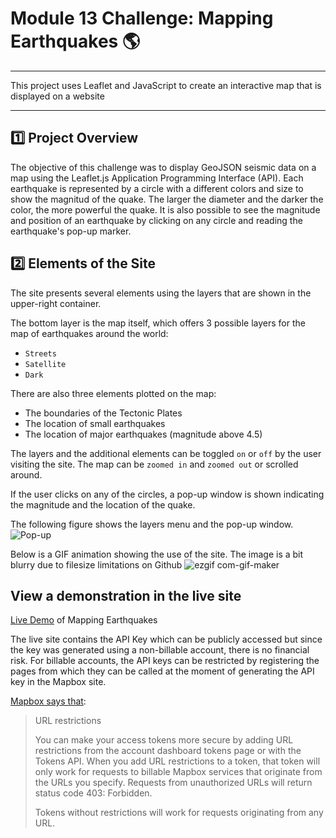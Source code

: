 # Module 13 Challenge: Mapping Earthquakes 🌎
---
This project uses Leaflet and JavaScript to create an interactive map that is displayed on a website

---
## :one: Project Overview

The objective of this challenge was to display GeoJSON seismic data on a map using the Leaflet.js Application Programming Interface (API). Each earthquake is represented by a circle with a different colors and size to show the magnitud of the quake.  The larger the diameter and the darker the color, the more powerful the quake. It is also possible to see the magnitude and position of an earthquake by clicking on any circle and reading the earthquake's pop-up marker.


## :two: Elements of the Site

The site presents several elements using the layers that are shown in the upper-right container.

The bottom layer is the map itself, which offers 3 possible layers for the map of earthquakes around the world:

* `Streets`
* `Satellite`
* `Dark`

There are also three elements plotted on the map:

* The boundaries of the Tectonic Plates
* The location of small earthquakes
* The location of major earthquakes (magnitude above 4.5)

The layers and the additional elements can be toggled `on` or `off` by the user visiting the site.  The map can be `zoomed in` and `zoomed out` or scrolled around.

If the user clicks on any of the circles, a pop-up window is shown indicating the magnitude and the location of the quake.

The following figure shows the layers menu and the pop-up window.
![Pop-up](https://user-images.githubusercontent.com/98360572/168451817-28f5ac0b-15b2-44a9-b740-24a96e888a0c.png)

Below is a GIF animation showing the use of the site.  The image is a bit blurry due to filesize limitations on Github 
![ezgif com-gif-maker](https://user-images.githubusercontent.com/98360572/168451364-4cf03a79-5fc2-4f23-8007-88eea6dc8b01.gif)

## View a demonstration in the live site
[Live Demo](https://peteresis.github.io/earthquake_mapping_demo_site/) of Mapping Earthquakes

The live site contains the API Key which can be publicly accessed but since the key was generated using a non-billable account, there is no financial risk.  For billable accounts, the API keys can be restricted by registering the pages from which they can be called at the moment of generating the API key in the Mapbox site.

[Mapbox says that](https://docs.mapbox.com/accounts/guides/tokens/#:~:text=Contact%20support.-,URL%20restrictions,Tokens%20without%20restrictions%20will%20work%20for%20requests%20originating%20from%20any%20URL.,-403%20errors%20from):

> URL restrictions
> 
> You can make your access tokens more secure by adding URL restrictions from the account dashboard tokens page or with the Tokens API. When you add URL restrictions to a token, that token will only work for requests to billable Mapbox services that originate from the URLs you specify. Requests from unauthorized URLs will return status code 403: Forbidden.
> 
> Tokens without restrictions will work for requests originating from any URL.






